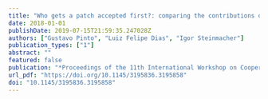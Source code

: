 ```yaml
---
title: "Who gets a patch accepted first?: comparing the contributions of employees and volunteers"
date: 2018-01-01
publishDate: 2019-07-15T21:59:35.247028Z
authors: ["Gustavo Pinto", "Luiz Felipe Dias", "Igor Steinmacher"]
publication_types: ["1"]
abstract: ""
featured: false
publication: "*Proceedings of the 11th International Workshop on Cooperative and Human Aspects of Software Engineering, ICSE 2018, Gothenburg, Sweden, May 27 - June 03, 2018*"
url_pdf: "https://doi.org/10.1145/3195836.3195858"
doi: "10.1145/3195836.3195858"
---
```


